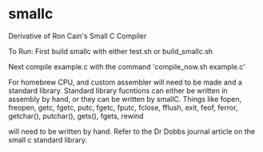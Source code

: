 # smallc
Derivative of Ron Cain's Small C Compiler


To Run:
First build smallc with either test.sh or build_smallc.sh

Next compile example.c with the command 'compile_now.sh example.c'


For homebrew CPU, and custom assembler will need to be made and a standard library.
Standard library fucntions can either be written in assembly by hand, or they can be written by smallC.
Things like fopen, freopen, getc, fgetc, putc, fgetc, fputc, fclose, fflush, exit, feof, ferror, getchar(), putchar(), gets(), fgets, rewind

will need to be written by hand. Refer to the Dr Dobbs journal article on the small c standard library.
